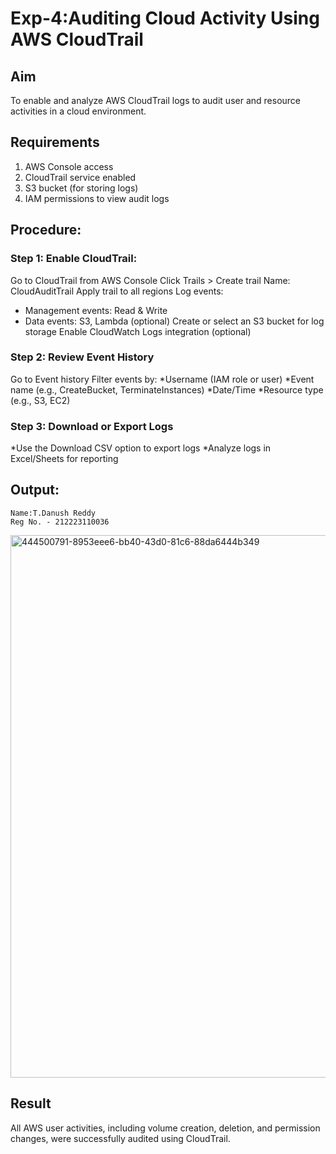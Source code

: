 # Exp-4:Auditing Cloud Activity Using AWS CloudTrail
## Aim
To enable and analyze AWS CloudTrail logs to audit user and resource activities in a cloud environment.
## Requirements
1. AWS Console access
2. CloudTrail service enabled
3. S3 bucket (for storing logs)
4. IAM permissions to view audit logs
## Procedure:
### Step 1: Enable CloudTrail:

Go to CloudTrail from AWS Console
Click Trails > Create trail
Name: CloudAuditTrail
Apply trail to all regions
Log events:
 * Management events: Read & Write
 * Data events: S3, Lambda (optional)
Create or select an S3 bucket for log storage
Enable CloudWatch Logs integration (optional)

### Step 2: Review Event History
Go to Event history
Filter events by:
*Username (IAM role or user)
*Event name (e.g., CreateBucket, TerminateInstances)
*Date/Time
*Resource type (e.g., S3, EC2)

### Step 3: Download or Export Logs

*Use the Download CSV option to export logs
*Analyze logs in Excel/Sheets for reporting


## Output:

```
Name:T.Danush Reddy
Reg No. - 212223110036
```
<img width="1064" height="868" alt="444500791-8953eee6-bb40-43d0-81c6-88da6444b349" src="https://github.com/user-attachments/assets/5523dd85-de35-483d-a6c7-927a1c9ba867" />


## Result

All AWS user activities, including volume creation, deletion, and permission changes, were successfully audited using CloudTrail.

